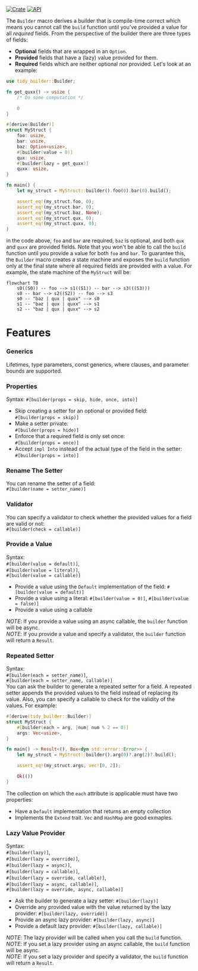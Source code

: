 [![Crate](https://img.shields.io/crates/v/tidy_builder.svg)](https://crates.io/crates/tidy_builder)
[![API](https://docs.rs/tidy-builder/badge.svg)](https://docs.rs/tidy-builder) 

The `Builder` macro derives a builder that is compile-time correct which means you cannot call the `build` function until you've 
provided a value for all *required* fields. From the perspective of the builder there are three types of fields:
- **Optional** fields that are wrapped in an `Option`.
- **Provided** fields that have a (lazy) value provided for them.
- **Required** fields which are neither optional nor provided.
Let's look at an example:
```rust
use tidy_builder::Builder;

fn get_quxx() -> usize {
    /* Do some computation */

    0
}

#[derive(Builder)]
struct MyStruct {
    foo: usize,
    bar: usize,
    baz: Option<usize>,
    #[builder(value = 0)]
    qux: usize,
    #[builder(lazy = get_quxx)]
    quxx: usize,
}

fn main() {
    let my_struct = MyStruct::builder().foo(0).bar(0).build();

    assert_eq!(my_struct.foo, 0);
    assert_eq!(my_struct.bar, 0);
    assert_eq!(my_struct.baz, None);
    assert_eq!(my_struct.qux, 0);
    assert_eq!(my_struct.quxx, 0);
}
````
in the code above, `foo` and `bar` are required, `baz` is optional, and both `qux` and `quxx` are provided fields. Note that you won't be able to call
the `build` function until you provide a value for both `foo` and `bar`. To guarantee this, the `Builder` macro creates a state machine and exposes the
`build` function only at the final state where all required fields are provided with a value. For example, the state machine of the `MyStruct` will be:
```mermaid
flowchart TB
    s0((S0)) -- foo --> s1((S1)) -- bar --> s3(((S3)))
    s0 -- bar --> s2((S2)) -- foo --> s3
    s0 -- "baz | qux | quxx" --> s0
    s1 -- "baz | qux | quxx" --> s1
    s2 -- "baz | qux | quxx" --> s2
```

# Features
### Generics
Lifetimes, type parameters, const generics, where clauses, and parameter bounds are supported.

### Properties
Syntax: `#[builder(props = skip, hide, once, into)]` 
- Skip creating a setter for an optional or provided field: \
  `#[builder(props = skip)]`
- Make a setter private: \
  `#[builder(props = hide)]`
- Enforce that a required field is only set once: \
  `#[builder(props = once)]`
- Accept `impl Into` instead of the actual type of the field in the setter: \
  `#[builder(props = into)]`

### Rename The Setter
You can rename the setter of a field: \
`#[builder(name = setter_name)]`

### Validator
You can specify a validator to check whether the provided values for a field are valid or not: \
`#[builder(check = callable)]`

### Provide a Value
Syntax: \
`#[builder(value = default)]`, \
`#[builder(value = literal)]`, \
`#[builder(value = callable)]`
- Provide a value using the `Default` implementation of the field: `#[builder(value = default)]`
- Provide a value using a literal: `#[builder(value = 0)]`, `#[builder(value = false)]`
- Provide a value using a callable

*NOTE*: If you provide a value using an async callable, the `builder` function will be async. \
*NOTE*: If you provide a value and specify a validator, the `builder` function will return a `Result`.

### Repeated Setter
Syntax: \
`#[builder(each = setter_name)]`, \
`#[builder(each = setter_name, callable)]` \
You can ask the builder to generate a repeated setter for a field. A repeated setter appends the provided values to the field instead of
replacing its value. Also, you can specify a callable to check for the validity of the values. For example:
```rust
#[derive(tidy_builder::Builder)]
struct MyStruct {
    #[builder(each = arg, |num| num % 2 == 0)]
    args: Vec<usize>,
}

fn main() -> Result<(), Box<dyn std::error::Error>> {
    let my_struct = MyStruct::builder().arg(0)?.arg(2)?.build();

    assert_eq!(my_struct.args, vec![0, 2]);

    Ok(())
}
```
The collection on which the `each` attribute is applicable must have two properties:
- Have a `Default` implementation that returns an empty collection
- Implements the `Extend` trait.
`Vec` and `HashMap` are good exmaples.

### Lazy Value Provider
Syntax: \
`#[builder(lazy)]`, \
`#[builder(lazy = override)]`, \
`#[builder(lazy = async)]`, \
`#[builder(lazy = callable)]`, \
`#[builder(lazy = override, callable)]`, \
`#[builder(lazy = async, callable)]`, \
`#[builder(lazy = override, async, callable)]`
- Ask the builder to generate a lazy setter: `#[builder(lazy)]`
- Override any provided value with the value returned by the lazy provider: `#[builder(lazy, override)]`
- Provide an async lazy provider: `#[builder(lazy, async)]`
- Provide a default lazy provider: `#[builder(lazy, callable)]`

*NOTE*: The lazy provider will be called when you call the `build` function.
*NOTE*: If you set a lazy provider using an async callable, the `build` function will be async. \
*NOTE*: If you set a lazy provider and specify a validator, the `build` function will return a `Result`.
